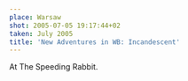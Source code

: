 ```yaml
---
place: Warsaw
shot: 2005-07-05 19:17:44+02
taken: July 2005
title: 'New Adventures in WB: Incandescent'
---
```


At The Speeding Rabbit.
